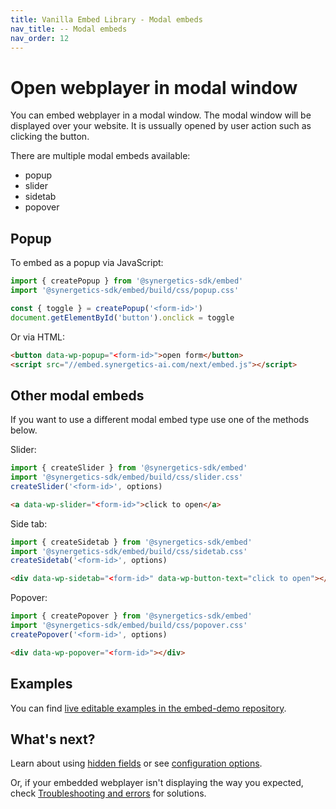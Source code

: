 ```yaml
---
title: Vanilla Embed Library - Modal embeds
nav_title: -- Modal embeds
nav_order: 12
---
```


# Open webplayer in modal window

You can embed webplayer in a modal window. The modal window will be displayed over your website. It is ussually opened by user action such as clicking the button.

There are multiple modal embeds available:

- popup
- slider
- sidetab
- popover

## Popup

To embed as a popup via JavaScript:

```javascript
import { createPopup } from '@synergetics-sdk/embed'
import '@synergetics-sdk/embed/build/css/popup.css'

const { toggle } = createPopup('<form-id>')
document.getElementById('button').onclick = toggle
```

Or via HTML:

```html
<button data-wp-popup="<form-id>">open form</button>
<script src="//embed.synergetics-ai.com/next/embed.js"></script>
```

## Other modal embeds

If you want to use a different modal embed type use one of the methods below.

Slider:

```javascript
import { createSlider } from '@synergetics-sdk/embed'
import '@synergetics-sdk/embed/build/css/slider.css'
createSlider('<form-id>', options)
```

```html
<a data-wp-slider="<form-id>">click to open</a>
```

Side tab:

```javascript
import { createSidetab } from '@synergetics-sdk/embed'
import '@synergetics-sdk/embed/build/css/sidetab.css'
createSidetab('<form-id>', options)
```

```html
<div data-wp-sidetab="<form-id>" data-wp-button-text="click to open"></div>
```

Popover:

```javascript
import { createPopover } from '@synergetics-sdk/embed'
import '@synergetics-sdk/embed/build/css/popover.css'
createPopover('<form-id>', options)
```

```html
<div data-wp-popover="<form-id>"></div>
```

## Examples

You can find [live editable examples in the embed-demo repository](https://github.com/synergetics-ai/synergetics-sdk/embed-demo).

## What's next?

Learn about using [hidden fields](/embed/hidden-fields) or see [configuration options](/embed/configuration).

Or, if your embedded webplayer isn't displaying the way you expected, check [Troubleshooting and errors](/troubleshooting/#embed-sdk) for solutions.
